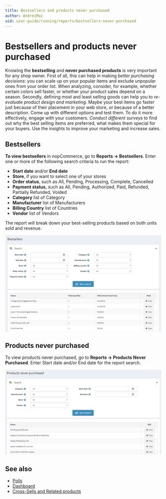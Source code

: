 ```yaml
---
title: Bestsellers and products never purchased
author: AndreiMaz
uid: user-guide/running/reports/bestsellers-never-purchased
---
```

# Bestsellers and products never purchased

Knowing the **bestselling** and **never purchased products** is very important for any shop owner. First of all, this can help in making *better purchasing decisions*: you can scale up on your popular items and exclude unpopular ones from your order list. When analyzing, consider, for example, whether certain colors sell faster, or whether your product sales depend on a season. Secondly, defining most and least selling goods can help you to *re-evaluate product design and marketing*. Maybe your best items go faster just because of their placement in your web store, or because of a better description. Come up with different options and test them. To do it more effectively, engage with your customers. *Conduct different surveys* to find out why the best selling items are preferred, what makes them special for your buyers. Use the insights to improve your marketing and increase sales.

## Bestsellers

**To view bestsellers** in nopCommerce, go to **Reports → Bestsellers**. Enter one or more of the following search criteria to run the report:

* **Start date** and/or **End date**
* **Store**, if you want to select one of your stores
* **Order status**, such as All, Pending, Processing, Complete, Cancelled
* **Payment status**, such as All, Pending, Authorized, Paid, Refunded, Partially Refunded, Voided
* **Category** list of Category
* **Manufacturer** list of Manufacturers
* **Billing Country** list of Countries
* **Vendor** list of Vendors

The report will break down your best-selling products based on both units sold and revenue.

![bestsellers](_static/bestsellers-never-purchased/bestsellers.jpeg)

## Products never purchased

To view products never purchased, go to **Reports → Products Never Purchased**. Enter Start date and/or End date for the report search.

![never-purchased](_static/bestsellers-never-purchased/never-purchased.jpg)

## See also

* [Polls](xref:user-guide/marketing/content/polls)
* [Dashboard](xref:user-guide/running/reports/dashboard)
* [Cross-Sells and Related products](xref:user-guide/marketing/promotional/cross-sells-related-products)
